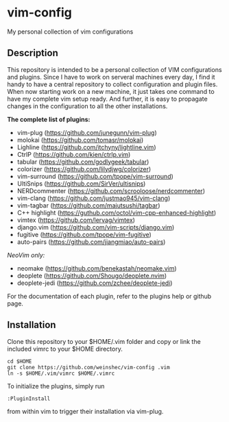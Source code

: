 vim-config
==========

My personal collection of vim configurations


## Description
  
This repository is intended to be a personal collection of VIM configurations
and plugins. Since I have to work on serveral machines every day, I find it
handy to have a central repository to collect configuration and plugin files.
When now starting work on a new machine, it just takes one command to have my
complete vim setup ready. And further, it is easy to propagate changes in the
configuration to all the other installations.


**The complete list of plugins:**
+ vim-plug (https://github.com/junegunn/vim-plug)
+ molokai (https://github.com/tomasr/molokai)
+ Lighline (https://github.com/itchyny/lightline.vim)
+ CtrlP (https://github.com/kien/ctrlp.vim)
+ tabular (https://github.com/godlygeek/tabular)
+ colorizer (https://github.com/lilydjwg/colorizer)
+ vim-surround (https://github.com/tpope/vim-surround)
+ UltiSnips (https://github.com/SirVer/ultisnips)
+ NERDcommenter (https://github.com/scrooloose/nerdcommenter)
+ vim-clang (https://github.com/justmao945/vim-clang)
+ vim-tagbar (https://github.com/majutsushi/tagbar)
+ C++ highlight (https://guthub.com/octol/vim-cpp-enhanced-highlight)
+ vimtex (https://github.com/lervag/vimtex)
+ django.vim (https://github.com/vim-scripts/django.vim)
+ fugitive (https://github.com/tpope/vim-fugitive)
+ auto-pairs (https://github.com/jiangmiao/auto-pairs)

*NeoVim only:*
+ neomake (https://github.com/benekastah/neomake.vim)
+ deoplete (https://github.com/Shougo/deoplete.nvim)
+ deoplete-jedi (https://github.com/zchee/deoplete-jedi)


For the documentation of each plugin, refer to the plugins help or github page.



## Installation

Clone this repository to your $HOME/.vim folder and copy or link the included
vimrc to your $HOME directory.

    cd $HOME
    git clone https://github.com/weinshec/vim-config .vim
    ln -s $HOME/.vim/vimrc $HOME/.vimrc

To initialize the plugins, simply run

    :PluginInstall

from within vim to trigger their installation via vim-plug.
